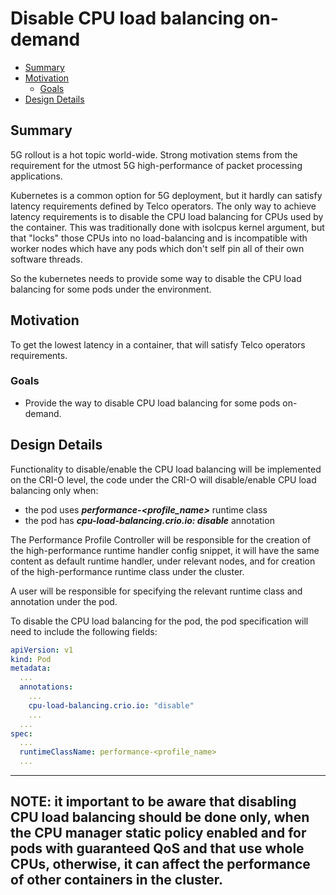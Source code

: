 # Disable CPU load balancing on-demand

<!-- toc -->
- [Summary](#summary)
- [Motivation](#motivation)
  - [Goals](#goals)
- [Design Details](#design-details)
<!-- /toc -->

## Summary

5G rollout is a hot topic world-wide. Strong motivation stems from the requirement for the utmost 
5G high-performance of packet processing applications.

Kubernetes is a common option for 5G deployment, but it hardly can satisfy latency requirements defined by Telco operators.
The only way to achieve latency requirements is to disable the CPU load balancing for CPUs used by the container.
This was traditionally done with isolcpus kernel argument, but that "locks" those CPUs into no load-balancing
and is incompatible with worker nodes which have any pods which don't self pin all of their own software threads.

So the kubernetes needs to provide some way to disable the CPU load balancing for some pods under the environment.

## Motivation

To get the lowest latency in a container, that will satisfy Telco operators requirements. 

### Goals

- Provide the way to disable CPU load balancing for some pods on-demand.

## Design Details

Functionality to disable/enable the CPU load balancing will be implemented on the CRI-O level, 
the code under the CRI-O will disable/enable CPU load balancing only when:

- the pod uses ***performance-<profile_name>*** runtime class
- the pod has ***cpu-load-balancing.crio.io: disable*** annotation

The Performance Profile Controller will be responsible for the creation of the high-performance runtime handler config snippet,
it will have the same content as default runtime handler, under relevant nodes, 
and for creation of the high-performance runtime class under the cluster.

A user will be responsible for specifying the relevant runtime class and annotation under the pod.

To disable the CPU load balancing for the pod, the pod specification will need to include the following fields:

```yaml
apiVersion: v1
kind: Pod
metadata:
  ...
  annotations:
    ...
    cpu-load-balancing.crio.io: "disable"
    ...
  ... 
spec:
  ... 
  runtimeClassName: performance-<profile_name>
  ...
```

---
**NOTE**: it important to be aware that disabling CPU load balancing should be done only, 
when the CPU manager static policy enabled and for pods with guaranteed QoS and that use whole CPUs,
otherwise, it can affect the performance of other containers in the cluster.
---
